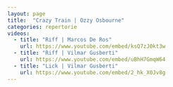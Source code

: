 ```yaml
---
layout: page
title:  "Crazy Train | Ozzy Osbourne"
categories: repertorie
videos:
  - title: "Riff | Marcos De Ros"
    url: https://www.youtube.com/embed/ksQ7zJ0kt3w
  - title: "Riff | Vilmar Gusberti"
    url: https://www.youtube.com/embed/uBhH7GmqW64
  - title: "Lick | Vilmar Gusberti"
    url: https://www.youtube.com/embed/2_hk_X0Jv8g
---
```

